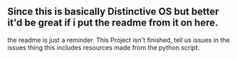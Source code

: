 ## Since this is basically Distinctive OS but better it'd be great if i put the readme from it on here.
the readme is just a reminder.
This Project isn't finished, tell us issues in the issues thing
this includes resources made from the python script.
